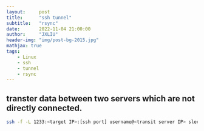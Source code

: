 ```yaml
---
layout:     post
title:      "ssh tunnel"
subtitle:   "rsync"
date:       2022-11-04 21:00:00
author:     "JXLIU"
header-img: "img/post-bg-2015.jpg"
mathjax: true
tags:
    - Linux
    - ssh
    - tunnel
    - rsync
---
```


## transter data between two servers which are not directly connected.

```bash
ssh -f -L 1233:<target IP>:[ssh port] username@<transit server IP> sleep 10; rsync -auvzP -e 'ssh -p 1233' jxliu@127.0.0.1:/data/data12/ .
```
